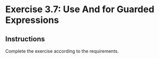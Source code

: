 # Exercise 3.7: Use And for Guarded Expressions

## Instructions

Complete the exercise according to the requirements.
